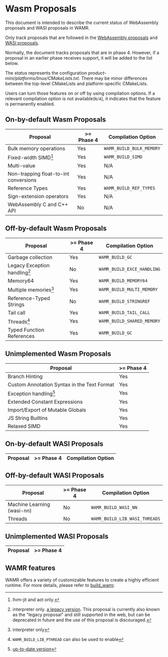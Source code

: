 # Wasm Proposals

This document is intended to describe the current status of WebAssembly proposals and WASI proposals in WAMR.

Only track proposals that are followed in the [WebAssembly proposals](https://github.com/WebAssembly/proposals) and [WASI proposals](https://github.com/WebAssembly/WASI/blob/main/Proposals.md).

Normally, the document tracks proposals that are in phase 4. However, if a proposal in an earlier phase receives support, it will be added to the list below.

The _status_ represents the configuration _product-mini/platforms/linux/CMakeLists.txt_. There may be minor differences between the top-level CMakeLists and platform-specific CMakeLists.

Users can turn those features on or off by using compilation options. If a relevant compilation option is not available(`N/A`), it indicates that the feature is permanently enabled.

## On-by-default Wasm Proposals

| Proposal                              | >= Phase 4 | Compilation Option       |
| ------------------------------------- | ---------- | ------------------------ |
| Bulk memory operations                | Yes        | `WAMR_BUILD_BULK_MEMORY` |
| Fixed-width SIMD[^1]                  | Yes        | `WAMR_BUILD_SIMD`        |
| Multi-value                           | Yes        | N/A                      |
| Non-trapping float-to-int conversions | Yes        | N/A                      |
| Reference Types                       | Yes        | `WAMR_BUILD_REF_TYPES`   |
| Sign-extension operators              | Yes        | N/A                      |
| WebAssembly C and C++ API             | No         | N/A                      |

[^1]: llvm-jit and aot only.

## Off-by-default Wasm Proposals

| Proposal                      | >= Phase 4 | Compilation Option         |
| ----------------------------- | ---------- | -------------------------- |
| Garbage collection            | Yes        | `WAMR_BUILD_GC`            |
| Legacy Exception handling[^2] | No         | `WAMR_BUILD_EXCE_HANDLING` |
| Memory64                      | Yes        | `WAMR_BUILD_MEMORY64`      |
| Multiple memories[^3]         | Yes        | `WAMR_BUILD_MULTI_MEMORY`  |
| Reference-Typed Strings       | No         | `WAMR_BUILD_STRINGREF`     |
| Tail call                     | Yes        | `WAMR_BUILD_TAIL_CALL`     |
| Threads[^4]                   | Yes        | `WAMR_BUILD_SHARED_MEMORY` |
| Typed Function References     | Yes        | `WAMR_BUILD_GC`            |

[^2]:
    interpreter only. [a legacy version](https://github.com/WebAssembly/exception-handling/blob/main/proposals/exception-handling/legacy/Exceptions.md).
    This proposal is currently also known as the "legacy proposal" and still
    supported in the web, but can be deprecated in future and the use of
    this proposal is discouraged.

[^3]: interpreter only
[^4]: `WAMR_BUILD_LIB_PTHREAD` can also be used to enable

## Unimplemented Wasm Proposals

| Proposal                                    | >= Phase 4 |
| ------------------------------------------- | ---------- |
| Branch Hinting                              | Yes        |
| Custom Annotation Syntax in the Text Format | Yes        |
| Exception handling[^5]                      | Yes        |
| Extended Constant Expressions               | Yes        |
| Import/Export of Mutable Globals            | Yes        |
| JS String Builtins                          | Yes        |
| Relaxed SIMD                                | Yes        |

[^5]: [up-to-date version](https://github.com/WebAssembly/exception-handling/blob/main/proposals/exception-handling/Exceptions.md)

## On-by-default WASI Proposals

| Proposal | >= Phase 4 | Compilation Option |
| -------- | ---------- | ------------------ |

## Off-by-default WASI Proposals

| Proposal                   | >= Phase 4 | Compilation Option            |
| -------------------------- | ---------- | ----------------------------- |
| Machine Learning (wasi-nn) | No         | `WAMR_BUILD_WASI_NN`          |
| Threads                    | No         | `WAMR_BUILD_LIB_WASI_THREADS` |

## Unimplemented WASI Proposals

| Proposal | >= Phase 4 |
| -------- | ---------- |

## WAMR features

WAMR offers a variety of customizable features to create a highly efficient runtime. For more details, please refer to [build_wamr](./build_wamr.md).

